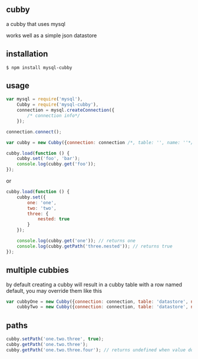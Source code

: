 ## cubby

a cubby that uses mysql

works well as a simple json datastore

## installation

    $ npm install mysql-cubby

## usage

```javascript
var mysql = require('mysql'),
	Cubby = require('mysql-cubby'),
	connection = mysql.createConnection({
		/* connection info*/
	});

connection.connect();

var cubby = new Cubby({connection: connection /*, table: '', name: ''*/});

cubby.load(function () {
	cubby.set('foo', 'bar');
	console.log(cubby.get('foo'));
});
```

or

```javascript
cubby.load(function () {
	cubby.set({
		one: 'one',
		two: 'two',
		three: {
			nested: true
		}
	});

	console.log(cubby.get('one')); // returns one
	console.log(cubby.getPath('three.nested')); // returns true
});
```

## multiple cubbies

by default creating a cubby will result in a cubby table with a row named default, you may override them like this

```javascript
var cubbyOne = new Cubby({connection: connection, table: 'datastore', name: 'one'}),
	cubbyTwo = new Cubby({connection: connection, table: 'datastore', name: 'two'});
```

## paths

```javascript
cubby.setPath('one.two.three', true);
cubby.getPath('one.two.three');
cubby.getPath('one.two.three.four'); // returns undefined when value doesn't exist
```